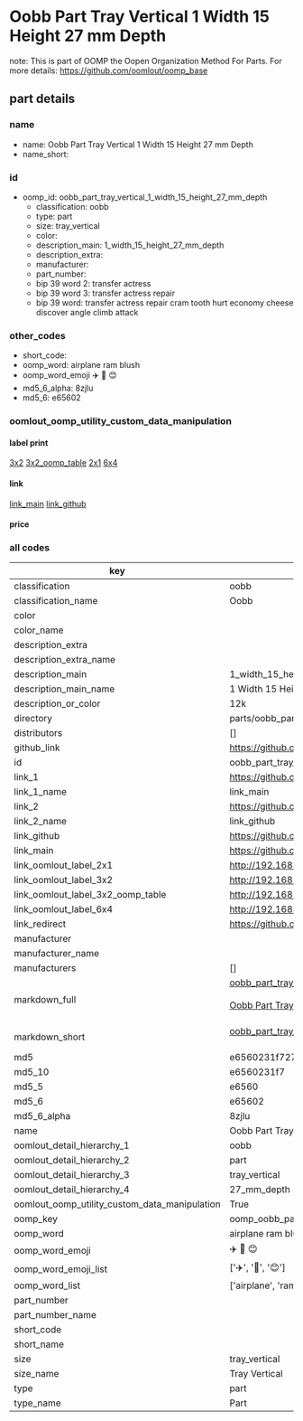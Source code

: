 # Oobb Part Tray Vertical 1 Width 15 Height 27 mm Depth  

note: This is part of OOMP the Oopen Organization Method For Parts. For more details: https://github.com/oomlout/oomp_base

##  part details
  







### name
* name: Oobb Part Tray Vertical 1 Width 15 Height 27 mm Depth
* name_short: 
### id
* oomp_id: oobb_part_tray_vertical_1_width_15_height_27_mm_depth
  * classification: oobb
  * type: part
  * size: tray_vertical
  * color: 
  * description_main: 1_width_15_height_27_mm_depth
  * description_extra: 
  * manufacturer: 
  * part_number: 
  * bip 39 word 2: transfer actress
  * bip 39 word 3: transfer actress repair
  * bip 39 word: transfer actress repair cram tooth hurt economy cheese discover angle climb attack

### other_codes
* short_code: 
* oomp_word: airplane ram blush
* oomp_word_emoji :airplane: :ram: :blush:
* md5_6_alpha: 8zjlu
* md5_6: e65602






### oomlout_oomp_utility_custom_data_manipulation
#### label print
[3x2](http://192.168.1.245:1112/?label=oomp%208zjlu)
[3x2_oomp_table](http://192.168.1.108:1112/?label=oomp%208zjlu)
[2x1](http://192.168.1.242:1112/?label=oomp%208zjlu)
[6x4](http://192.168.1.55:1112/?label=oomp%208zjlu)    

#### link

[link_main](https://github.com/oomlout/oomlout_oomp_version_1_messy/tree/main/parts/oobb_part_tray_vertical_1_width_15_height_27_mm_depth) [link_github](https://github.com/oomlout/oomlout_oomp_version_1_messy/tree/main/parts/oobb_part_tray_vertical_1_width_15_height_27_mm_depth)                             

#### price







### all codes 
| key | value |  
| --- | --- |  
| classification | oobb |  
| classification_name | Oobb |  
| color |  |  
| color_name |  |  
| description_extra |  |  
| description_extra_name |  |  
| description_main | 1_width_15_height_27_mm_depth |  
| description_main_name | 1 Width 15 Height 27 mm Depth |  
| description_or_color | 12k |  
| directory | parts/oobb_part_tray_vertical_1_width_15_height_27_mm_depth |  
| distributors | [] |  
| github_link | https://github.com/oomlout/oomlout_oomp_part_src/tree/main/parts/oobb_part_tray_vertical_1_width_15_height_27_mm_depth |  
| id | oobb_part_tray_vertical_1_width_15_height_27_mm_depth |  
| link_1 | https://github.com/oomlout/oomlout_oomp_version_1_messy/tree/main/parts/oobb_part_tray_vertical_1_width_15_height_27_mm_depth |  
| link_1_name | link_main |  
| link_2 | https://github.com/oomlout/oomlout_oomp_version_1_messy/tree/main/parts/oobb_part_tray_vertical_1_width_15_height_27_mm_depth |  
| link_2_name | link_github |  
| link_github | https://github.com/oomlout/oomlout_oomp_version_1_messy/tree/main/parts/oobb_part_tray_vertical_1_width_15_height_27_mm_depth |  
| link_main | https://github.com/oomlout/oomlout_oomp_version_1_messy/tree/main/parts/oobb_part_tray_vertical_1_width_15_height_27_mm_depth |  
| link_oomlout_label_2x1 | http://192.168.1.242:1112/?label=oomp%208zjlu |  
| link_oomlout_label_3x2 | http://192.168.1.245:1112/?label=oomp%208zjlu |  
| link_oomlout_label_3x2_oomp_table | http://192.168.1.108:1112/?label=oomp%208zjlu |  
| link_oomlout_label_6x4 | http://192.168.1.55:1112/?label=oomp%208zjlu |  
| link_redirect | https://github.com/oomlout/oomlout_oomp_version_1_messy/tree/main/parts/oobb_part_tray_vertical_1_width_15_height_27_mm_depth |  
| manufacturer |  |  
| manufacturer_name |  |  
| manufacturers | [] |  
| markdown_full | [oobb_part_tray_vertical_1_width_15_height_27_mm_depth](none)<br>[](none)<br>[Oobb Part Tray Vertical 1 Width 15 Height 27 Mm Depth](none)<br><br> |  
| markdown_short | [oobb_part_tray_vertical_1_width_15_height_27_mm_depth](none)<br><br> |  
| md5 | e6560231f72728c5bf7263236d00b739 |  
| md5_10 | e6560231f7 |  
| md5_5 | e6560 |  
| md5_6 | e65602 |  
| md5_6_alpha | 8zjlu |  
| name | Oobb Part Tray Vertical 1 Width 15 Height 27 mm Depth |  
| oomlout_detail_hierarchy_1 | oobb |  
| oomlout_detail_hierarchy_2 | part |  
| oomlout_detail_hierarchy_3 | tray_vertical |  
| oomlout_detail_hierarchy_4 | 27_mm_depth |  
| oomlout_oomp_utility_custom_data_manipulation | True |  
| oomp_key | oomp_oobb_part_tray_vertical_1_width_15_height_27_mm_depth |  
| oomp_word | airplane ram blush |  
| oomp_word_emoji | :airplane: :ram: :blush: |  
| oomp_word_emoji_list | [':airplane:', ':ram:', ':blush:'] |  
| oomp_word_list | ['airplane', 'ram', 'blush'] |  
| part_number |  |  
| part_number_name |  |  
| short_code |  |  
| short_name |  |  
| size | tray_vertical |  
| size_name | Tray Vertical |  
| type | part |  
| type_name | Part |  
